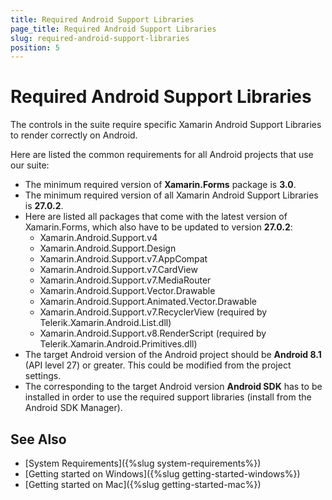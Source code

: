 ```yaml
---
title: Required Android Support Libraries
page_title: Required Android Support Libraries
slug: required-android-support-libraries
position: 5
---
```


# Required Android Support Libraries

The controls in the suite require specific Xamarin Android Support Libraries to render correctly on Android.

Here are listed the common requirements for all Android projects that use our suite:

- The minimum required version of **Xamarin.Forms** package is **3.0**.
- The minimum required version of all Xamarin Android Support Libraries is **27.0.2**.
- Here are listed all packages that come with the latest version of Xamarin.Forms, which also have to be updated to version **27.0.2**:
  - Xamarin.Android.Support.v4
  - Xamarin.Android.Support.Design
  - Xamarin.Android.Support.v7.AppCompat
  - Xamarin.Android.Support.v7.CardView
  - Xamarin.Android.Support.v7.MediaRouter
  - Xamarin.Android.Support.Vector.Drawable
  - Xamarin.Android.Support.Animated.Vector.Drawable
  - Xamarin.Android.Support.v7.RecyclerView (required by Telerik.Xamarin.Android.List.dll)
  - Xamarin.Android.Support.v8.RenderScript (required by Telerik.Xamarin.Android.Primitives.dll)
- The target Android version of the Android project should be **Android 8.1** (API level 27) or greater. This could be modified from the project settings.
- The corresponding to the target Android version **Android SDK** has to be installed in order to use the required support libraries (install from the Android SDK Manager).

## See Also

- [System Requirements]({%slug system-requirements%})
- [Getting started on Windows]({%slug getting-started-windows%})
- [Getting started on Mac]({%slug getting-started-mac%})
